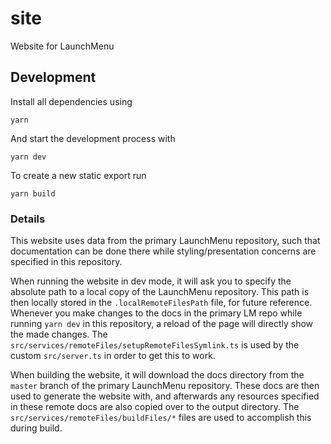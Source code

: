# site

Website for LaunchMenu

## Development

Install all dependencies using

```
yarn
```

And start the development process with

```
yarn dev
```

To create a new static export run

```
yarn build
```

### Details

This website uses data from the primary LaunchMenu repository, such that documentation can be done there while styling/presentation concerns are specified in this repository.

When running the website in dev mode, it will ask you to specify the absolute path to a local copy of the LaunchMenu repository. This path is then locally stored in the `.localRemoteFilesPath` file, for future reference. Whenever you make changes to the docs in the primary LM repo while running `yarn dev` in this repository, a reload of the page will directly show the made changes. The `src/services/remoteFiles/setupRemoteFilesSymlink.ts` is used by the custom `src/server.ts` in order to get this to work.

When building the website, it will download the docs directory from the `master` branch of the primary LaunchMenu repository. These docs are then used to generate the website with, and afterwards any resources specified in these remote docs are also copied over to the output directory. The `src/services/remoteFiles/buildFiles/*` files are used to accomplish this during build.
